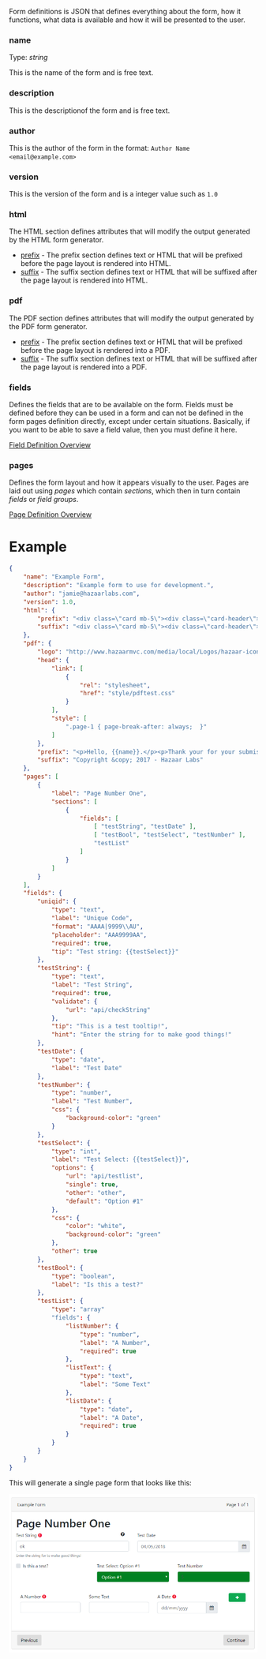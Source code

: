 Form definitions is JSON that defines everything about the form, how it functions, what data is available and how it will be presented to the user.

### name 

Type: *string*

This is the name of the form and is free text.

### description

This is the descriptionof the form and is free text.

### author

This is the author of the form in the format: `Author Name <email@example.com>`

### version

This is the version of the form and is a integer value such as `1.0`

### html

The HTML section defines attributes that will modify the output generated by the HTML form generator.
* [prefix](form-def-prefix) - The prefix section defines text or HTML that will be prefixed before the page layout is rendered into HTML.
* [suffix](form-def-suffix) - The suffix section defines text or HTML that will be suffixed after the page layout is rendered into HTML.

### pdf

The PDF section defines attributes that will modify the output generated by the PDF form generator.
* [prefix](form-def-prefix) - The prefix section defines text or HTML that will be prefixed before the page layout is rendered into a PDF.
* [suffix](form-def-suffix) - The suffix section defines text or HTML that will be suffixed after the page layout is rendered into a PDF.

### fields

Defines the fields that are to be available on the form.  Fields must be defined before they can be used in a form and can not be defined in the form pages definition directly, except under certain situations.  Basically, if you want to be able to save a field value, then you must define it here.

[Field Definition Overview](field-definitions)

### pages

Defines the form layout and how it appears visually to the user.  Pages are laid out using *pages* which contain *sections*, which then in turn contain *fields* or *field groups*.

[Page Definition Overview](page-definitions)

# Example

```json
{
    "name": "Example Form",
    "description": "Example form to use for development.",
    "author": "jamie@hazaarlabs.com",
    "version": 1.0,
    "html": {
        "prefix": "<div class=\"card mb-5\"><div class=\"card-header\">Summary</div><div class=\"card-body\">Submission for {{room}}!</div></div>",
        "suffix": "<div class=\"card mb-5\"><div class=\"card-header\">Footer</div><div class=\"card-body\">This is a footer that can display any HTML.</div></div>"
    },
    "pdf": {
        "logo": "http://www.hazaarmvc.com/media/local/Logos/hazaar-icon-lg.png?download=true",
        "head": {
            "link": [
                {
                    "rel": "stylesheet",
                    "href": "style/pdftest.css"
                }
            ],
            "style": [
                ".page-1 { page-break-after: always;  }"
            ]
        },
        "prefix": "<p>Hello, {{name}}.</p><p>Thank your for your submission for a <strong>{{room}}</strong> room.  Below is the data that you submitted to us for review.</p><p>We will process your submission and get back to you as soon as possible.</p>",
        "suffix": "Copyright &copy; 2017 - Hazaar Labs"
    },
    "pages": [
        {
            "label": "Page Number One",
            "sections": [
                {
                    "fields": [
                        [ "testString", "testDate" ],
                        [ "testBool", "testSelect", "testNumber" ],
                        "testList"
                    ]
                }
            ]
        }
    ],
    "fields": {
        "uniqid": {
            "type": "text",
            "label": "Unique Code",
            "format": "AAAA|9999\\AU",
            "placeholder": "AAA9999AA",
            "required": true,
            "tip": "Test string: {{testSelect}}"
        },
        "testString": {
            "type": "text",
            "label": "Test String",
            "required": true,
            "validate": {
                "url": "api/checkString"
            },
            "tip": "This is a test tooltip!",
            "hint": "Enter the string for to make good things!"
        },
        "testDate": {
            "type": "date",
            "label": "Test Date"
        },
        "testNumber": {
            "type": "number",
            "label": "Test Number",
            "css": {
                "background-color": "green"
            }
        },
        "testSelect": {
            "type": "int",
            "label": "Test Select: {{testSelect}}",
            "options": {
                "url": "api/testlist",
                "single": true,
                "other": "other",
                "default": "Option #1"
            },
            "css": {
                "color": "white",
                "background-color": "green"
            },
            "other": true
        },
        "testBool": {
            "type": "boolean",
            "label": "Is this a test?"
        },
        "testList": {
            "type": "array"
            "fields": {
                "listNumber": {
                    "type": "number",
                    "label": "A Number",
                    "required": true
                },
                "listText": {
                    "type": "text",
                    "label": "Some Text"
                },
                "listDate": {
                    "type": "date",
                    "label": "A Date",
                    "required": true
                }
            }
        }
    }
}
```

This will generate a single page form that looks like this:

![image](images/example_form.png)